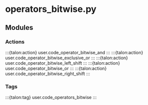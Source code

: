 # operators_bitwise.py

## Modules

### Actions

:::{talon:action} user.code_operator_bitwise_and
:::
:::{talon:action} user.code_operator_bitwise_exclusive_or
:::
:::{talon:action} user.code_operator_bitwise_left_shift
:::
:::{talon:action} user.code_operator_bitwise_or
:::
:::{talon:action} user.code_operator_bitwise_right_shift
:::

### Tags

:::{talon:tag} user.code_operators_bitwise
:::
